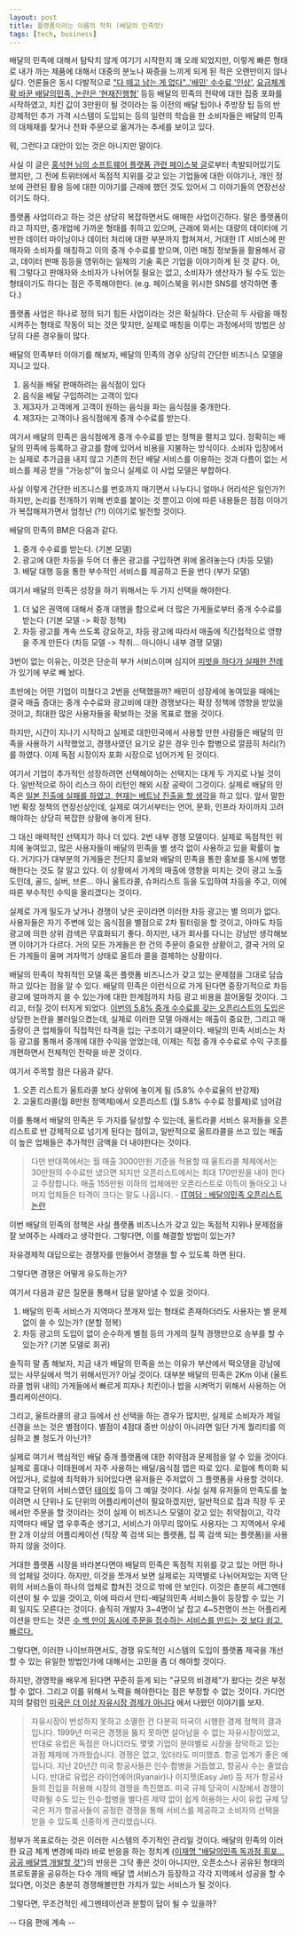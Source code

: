 ```yaml
---
layout: post
title: 플랫폼이라는 이름의 착취 (배달의 민족맛)
tags: [tech, business]
---
```


배달의 민족에 대해서 탐탁치 않게 여기기 시작한지 꽤 오래 되었지만, 이렇게 빠른 형태로 내가 까는 제품에 대해서 대중의 분노나 짜증을 느끼게 되게 된 적은 오랜만이지 않나 싶다. 언론들은 동시 다발적으로 ["다 떼고 남는 게 없다"..'배민' 수수료 '인상'](https://news.v.daum.net/v/20200404203715021), [요금체계 확 바꾼 배달의민족, 논란은 ‘현재진행형’](https://www.sisaweek.com/news/curationView.html?idxno=132549) 등등 배달의 민족의 전략에 대한 집중 포화를 시작하였고, 치킨 값이 3만원이 될 것이라는 둥 이전의 배달 팁이나 주방장 팁 등의 반 강제적인 추가 가격 시스템이 도입되는 등의 일련의 학습을 한 소비자들은 배달의 민족의 대체재를 찾거나 전화 주문으로 옮겨가는 추세를 보이고 있다.

뭐, 그런다고 대안이 있는 것은 아니지만 말이다.

사실 이 글은 [홍석현 님의 소프트웨어 플랫폼 관련 페이스북 글](https://www.facebook.com/unifiedh/posts/662330557911680)로부터 촉발되어있기도 했지만, 그 전에 트위터에서 독점적 지위를 갖고 있는 기업들에 대한 이야기나, 개인 정보에 관련된 활용 등에 대한 이야기를 근래에 했던 것도 있어서 그 이야기들의 연장선상이기도 하다.

플랫폼 사업이라고 하는 것은 상당히 복잡하면서도 애매한 사업이긴하다. 말은 플랫폼이라고 하지만, 중개업에 가까운 형태를 취하고 있으며, 근래에 와서는 대량의 데이터에 기반한 데이터 마이닝이나 데이터 처리에 대한 부분까지 합쳐져서, 거대한 IT 서비스에 판매자와 소비자를 매칭하고 이의 중개 수수료를 받으며, 이런 매칭 정보들을 활용해서 광고, 데이터 판매 등등을 영위하는 일체의 기술 혹은 기업을 이야기하게 된 것 같다. 아, 뭐 그렇다고 판매자와 소비자가 나뉘어질 필요는 없고, 소비자가 생산자가 될 수도 있는 형태이기도 하다는 점은 주목해야한다. (e.g. 페이스북을 위시한 SNS를 생각하면 좋다.)

플랫폼 사업은 하나로 정의 되기 힘든 사업이라는 것은 확실하다. 단순히 두 사람을 매칭시켜주는 형태로 작동이 되는 것은 맞지만, 실제로 매칭을 이루는 과정에서의 방법은 상당히 다른 경우들이 많다.

배달의 민족부터 이야기를 해보자, 배달의 민족의 경우 상당히 간단한 비즈니스 모델을 지니고 있다. 

1. 음식을 배달 판매하려는 음식점이 있다
2. 음식을 배달 구입하려는 고객이 있다
3. 제3자가 고객에게 고객이 원하는 음식을 파는 음식점을 중개한다.
4. 제3자는 고객이나 음식점에게 중개 수수료를 받는다.

여기서 배달의 민족은 음식점에게 중개 수수료를 받는 정책을 펼치고 있다. 정확히는 배달의 민족에 등록하고 광고를 함에 있어서 비용을 지불하는 방식이다. 소비자 입장에서는 실제로 추가금을 내지 않고 기존의 전단 배달 서비스를 이용하는 것과 다름이 없는 서비스를 제공 받을 "가능성"이 높으니 실제로 이 사업 모델은 부합하다.

사실 이렇게 간단한 비즈니스를 번호까지 매기면서 나누다니 얼마나 어리석은 일인가?! 하지만, 논리를 전개하기 위해 번호를 붙이는 것 뿐이고 이에 따른 내용들은 점점 이야기가 복잡해져가면서 엄청난 (?!) 이야기로 발전할 것이다.

배달의 민족의 BM은 다음과 같다.

1. 중개 수수료를 받는다. (기본 모델)
2. 광고에 대한 차등을 두어 더 좋은 광고를 구입하면 위에 올려놓는다 (차등 모델)
3. 배달 대행 등을 통한 부수적인 서비스를 제공하고 돈을 번다 (부가 모델)

여기서 배달의 민족은 성장을 하기 위해서는 두 가지 선택을 해야한다.

1. 더 넓은 권역에 대해서 중개 대행을 함으로써 더 많은 가게들로부터 중개 수수료를 받는다 (기본 모델 -> 확장 정책)
2. 차등 광고를 계속 쓰도록 강요하고, 차등 광고에 따라서 매출에 직간접적으로 영향을 주게 만든다 (차등 모델 -> 착취... 아니아니 내부 경쟁 모델)

3번이 없는 이유는, 이것은 단순히 부가 서비스이며 심지어 [피벗을 하다가 실패한 전례](https://byline.network/2018/11/23-29/)가 있기에 부로 빼 놨다.

초반에는 어떤 기업이 미쳤다고 2번을 선택했을까? 배민이 성장세에 놓여있을 때에는 결국 매출 증대는 중개 수수료와 광고비에 대한 경쟁보다는 확장 정책에 영향을 받았을 것이고, 최대한 많은 사용자들을 확보하는 것을 목표로 했을 것이다.

하지만, 시간이 지나기 시작하고 실제로 대한민국에서 사용할 만한 사람들은 배달의 민족을 사용하기 시작했었고, 경쟁사였던 요기오 같은 경우 인수 합병으로 깔끔히 처리(?)를 하였다. 이제 독점 시장이자 포화 시장으로 넘어가게 된 것이다.

여기서 기업이 추가적인 성장하려면 선택해야하는 선택지는 대게 두 가지로 나뉠 것이다. 일반적으로 하이 리스크 하이 리턴인 해외 시장 공략이 그것이다. 실제로 배달의 민족은 [일본 진출에 실패를 하였고, 현재는 베트남 진출을 할 생각](https://1boon.kakao.com/thescoop/5c41a41f6a8e5100018e8a07)을 하고 있다. 앞서 말한 1번 확장 정책의 연장선상인데, 실제로 여기서부터는 언어, 문화, 인프라 차이까지 고려해야하는 상당히 복잡한 상황에 놓이게 된다.

그 대신 매력적인 선택지가 하나 더 있다. 2번 내부 경쟁 모델이다. 실제로 독점적인 위치에 놓여있고, 많은 사용자들이 배달의 민족을 별 생각 없이 사용하고 있을 확률이 높다. 거기다가 대부분의 가게들은 전단지 홍보와 배달의 민족을 통한 홍보를 동시에 병행해한다는 것도 잘 알고 있다. 이 상황에서 가게의 매출에 영향을 미치는 것이 광고 노출도인데, 골드, 실버, 브론... 아니 울트라콜, 슈퍼리스트 등을 도입하여 차등을 주고, 이에 따른 부수적인 수익을 올리겠다는 것이다.

실제로 가게 밀도가 낮거나 경쟁이 낮은 곳이라면 이러한 차등 광고는 별 의미가 없다. 사용자들은 자기 주변에 있는 음식점을 별점으로 2차 필터링을 할 것이고, 아마도 차등 광고에 의한 상위 검색은 무효화되기 좋다. 하지만, 내가 회사를 다니는 강남만 생각해보면 이야기가 다르다. 거의 모든 가게들은 한 건의 주문이 중요한 상황이고, 결국 거의 모든 가게들이 울며 겨자먹기 상태로 울트라 콜을 결제하는 상황이다.

배달의 민족이 착취적인 모델 혹은 플랫폼 비즈니스가 갖고 있는 문제점을 그대로 담습하고 있다는 점을 알 수 있다. 배달의 민족은 이런식으로 가게 된다면 중장기적으로 차등 광고에 얼마까지 쓸 수 있는가에 대한 한계점까지 차등 광고 비용을 끌어올릴 것이다. 그리고, 터질 것이 터지게 되었다. [이번의 5.8% 중개 수수료를 갖는 오픈리스트의 도입](http://www.econovill.com/news/articleView.html?idxno=392141)은 상당한 논란을 불러일으켰는데, 실제로 이러한 모델 아래서는 매출이 중요한, 그리고 매출량이 큰 업체들이 직접적인 타격을 입는 구조이기 떄문이다. 배달의 민족 서비스는 차등 광고를 통해서 중개에 대한 수익을 얻었는데, 이제는 직접 중개 수수료로 수익 구조를 개편하면서 전체적인 전략을 바꾼 것이다.

여기서 주목할 점은 다음과 같다.

1. 오픈 리스트가 울트라콜 보다 상위에 놓이게 됨 (5.8% 수수료율의 반강제)
2. 고울트라콜(월 8만원 정액제)에서 오픈리스트 (월 5.8% 수수료 정률제)로 넘어감

이를 통해서 배달의 민족은 두 가지를 달성할 수 있는데, 울트라콜 서비스 유저들을 오픈리스트로 반 강제적으로 넘기게 된다는 점이고, 일반적으로 울트라콜을 쓰고 있는 매출이 높은 업체들은 추가적인 금액을 더 내야한다는 것이다.

> 다만 반대쪽에서는 월 매출 3000만원 기준을 적용할 때 울트라콜 체제에서는 30만원의 수수료만 냈으면 되지만 오픈리스트에서는 최대 170만원을 내야 한다고 주장합니다. 매출 155만원 이하의 업체에만 오픈리스트로 이득이 돌아오고 나머지 업체들은 타격이 크다는 말도 나옵니다. - [IT여담 : 배달의민족 오픈리스트 논란](http://www.econovill.com/news/articleView.html?idxno=392141)

이번 배달의 민족의 정책은 사실 플랫폼 비즈니스가 갖고 있는 독점적 지위나 문제점을 잘 보여주는 사례라고 생각한다. 그렇다면, 이를 해결할 방법이 있는가?

자유경제적 대답으로는 경쟁자를 만들어서 경쟁을 할 수 있도록 하면 된다. 

그렇다면 경쟁은 어떻게 유도하는가?

여기서 다음과 같은 질문을 통해서 답을 알아낼 수 있을 것이다.

1. 배달의 민족 서비스가 지역마다 쪼개져 있는 형태로 존재하더라도 사용자는 별 문제 없이 쓸 수 있는가? (분할 정복)
2. 차등 광고의 도입이 없이 순수하게 별점 등의 가게의 질적 경쟁만으로 승부를 할 수 있는가? (기본 모델로 회귀)

솔직히 말 좀 해보자, 지금 내가 배달의 민족을 쓰는 이유가 부산에서 떡오뎅을 강남에 있는 사무실에서 먹기 위해서인가? 아닐 것이다. 대부분 배달의 민족은 2Km 이내 (울트라콜 범위 내의) 가게들에서 빠르게 피자나 치킨이나 밥을 시켜먹기 위해서 사용하는 어플리케이션이다.

그리고, 울트라콜의 광고 등에서 선 선택을 하는 경우가 많지만, 실제로 소비자가 제일 신경을 쓰는 것은 별점이다. 별점이 4점대 중반 이상이 아니라면 일단 가게 퀄리티를 의심하고 볼 정도가 아닌가?

실제로 여기서 핵심적인 배달 중개 플랫폼에 대한 취약점과 문제점을 알 수 있을 것이다. 실제로 홍대나 이태원에서 자주 사용하는 배달/음식점 앱은 따로 있다. 로컬에 특이화 되어있거나, 로컬에 최적화가 되어있다면 유저들은 주저없이 그 플랫폼을 사용할 것이다. 대학교 단위의 서비스였던 [테이킷](http://www.nowtakeit.com/) 등이 그 예일 것이다. 사실 실제 유저들의 만족도를 높이려면 시 단위나 도 단위의 어플리케이션이 필요하겠지만, 일반적으로 집과 직장 두 곳에서만 주문을 할 것이라는 것이 실제 이 비즈니스 모델이 갖고 있는 취약점이고, 각각 지역마다 배달 앱 우후죽순 생기고, 서비스가 아무리 많아도 사용자는 그 지역에서 우세한 2개 이상의 어플리케이션 (직장 쪽 검색 되는 플랫폼, 집 쪽 검색 되는 플랫폼)을 사용하지 않을 것이다.

거대한 플랫폼 시장을 바라본다면야 배달의 민족은 독점적 지위를 갖고 있는 어떤 하나의 업체일 것이다. 하지만, 이것을 쪼개서 보면 실제로는 지역별로 나뉘어져있는 지역 단위의 서비스들이 하나의 업체로 합쳐진 것으로 밖에 안 보인다. 이것은 충분히 세그멘테이션이 될 수 있을 것이고, 이에 따라서 안티-배달의민족 서비스들이 등장할 수 있는 기회 일지도 모른다는 것이다. 솔직히 개발자 3~4명이 날 잡고 4~5천명이 쓰는 어플리케이션을 만드는 것은 [수 백 만이 동시에 주문을 접수하는 서비스를 만드는 것 보다 쉽고, 빠르다.](https://woowabros.github.io/experience/2020/02/19/introduce-shop-display.html)

그렇다면, 이러한 나이브하면서도, 경쟁 유도적인 시스템의 도입이 플랫폼 제국을 개선할 수 있는 유일한 방법인가에 대해서는 고민을 좀 더 해야할 것이다. 

하지만, 경영학을 배우게 된다면 꾸준히 듣게 되는 "규모의 비경제"가 왔다는 것은 부정할 수 없다.  그리고 이를 위해서 노력을 해야한다는 점은 부정할 수 없는 것이다. 가디언지의 칼럼인 [미국은 더 이상 자유시장 경제가 아니다](https://newspeppermint.com/2019/12/06/americaoligopolies/) 에서 나왔던 이야기를 보자.

> 자유시장이 번성하지 못하고 소멸한 건 다분히 미국이 시행한 경제 정책의 결과입니다. 1999년 미국은 경쟁을 뚫지 못하면 살아남을 수 없는 자유시장이었고, 반대로 유럽은 독점은 아니더라도 몇몇 기업이 분야별로 시장을 장악하고 있는 과점 체제에 가까웠습니다. 경쟁은 없고, 있더라도 미미했죠. 항공 업계가 좋은 예입니다. 지난 20년간 미국 항공사들은 인수·합병을 거듭했고, 항공사 수는 줄었습니다. 반대로 유럽은 라이언에어(Ryanair)나 이지젯(Easy Jet) 등 저가 항공사들의 진입을 허용해 시장의 경쟁을 촉진했죠. 미국 규제 당국이 시장에서 경쟁이 약화될 수도 있는 인수·합병을 별다른 제약 없이 쉽게 허용하는 사이 유럽 규제 당국은 저가 항공사들이 공정한 경쟁을 통해 서비스를 제공하고 소비자의 선택을 받을 수 있도록 신중하게 관리했습니다.

정부가 목표로하는 것은 이러한 시스템의 주기적인 관리일 것이다. 배달의 민족의 이러한 요금 체계 변경에 따라 바로 반응을 하는 정치계 ([이재명 "배달의민족 독과점 횡포…공공 배달앱 개발할 것"](http://news.kbiz.or.kr/news/articleView.html?idxno=65942))의 반응은 그닥 좋은 것이 아니지만, 오픈소스나 공유된 형태의 프로토콜을 공유하는 다수 개의 배달 앱 서비스가 등장하고 각각 지역에서 성공을 할 수 있다면, 이것은 충분히 경쟁해볼만한 가치가 있는 서비스가 될 것이다.

그렇다면, 무조건적인 세그멘테이션과 분할이 답이 될 수 있을까?

-- 다음 편에 계속 --